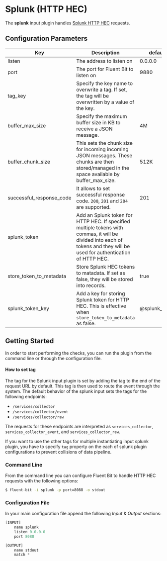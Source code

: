 # Splunk (HTTP HEC)

The **splunk** input plugin handles [Splunk HTTP HEC](https://docs.splunk.com/Documentation/Splunk/latest/Data/UsetheHTTPEventCollector) requests.

## Configuration Parameters

| **Key**                  | Description                                                                                                                                   | default |
|--------------------------|-----------------------------------------------------------------------------------------------------------------------------------------------|---------|
| listen                   | The address to listen on                                                                                                                      | 0.0.0.0 |
| port                     | The port for Fluent Bit to listen on                                                                                                          | 9880    |
| tag_key                  | Specify the key name to overwrite a tag. If set, the tag will be overwritten by a value of the key.                                           |         |
| buffer_max_size          | Specify the maximum buffer size in KB to receive a JSON message.                                                                              | 4M      |
| buffer_chunk_size        | This sets the chunk size for incoming incoming JSON messages. These chunks are then stored/managed in the space available by buffer_max_size. | 512K    |
| successful_response_code | It allows to set successful response code. `200`, `201` and `204` are supported.                                                              | 201     |
| splunk\_token           | Add an Splunk token for HTTP HEC. If specified multiple tokens with commas, it will be divided into each of tokens and they will be used for authentication of HTTP HEC. |         |
| store\_token\_to\_metadata | Store Splunk HEC tokens to matadata. If set as false, they will be stored into records.                                                     | true    |
| splunk\_token\_key       | Add a key for storing Splunk token for HTTP HEC. This is effective when `store_token_to_metadata` as false.                                   | @splunk_token |

## Getting Started

In order to start performing the checks, you can run the plugin from the command line or through the configuration file.

#### How to set tag

The tag for the Splunk input plugin is set by adding the tag to the end of the request URL by default.
This tag is then used to route the event through the system.
The default behavior of the splunk input sets the tags for the following endpoints:

* `/services/collector`
* `/services/collector/event`
* `/services/collector/raw`

The requests for these endpoints are interpreted as `services_collector`, `services_collector_event`, and `services_collector_raw`.

If you want to use the other tags for multiple instantiating input splunk plugin, you have to specify `tag` property on the each of splunk plugin configurations to prevent collisions of data pipeline.

### Command Line

From the command line you can configure Fluent Bit to handle HTTP HEC requests with the following options:

```bash
$ fluent-bit -i splunk -p port=8088 -o stdout
```

### Configuration File

In your main configuration file append the following _Input_ & _Output_ sections:

```python
[INPUT]
    name splunk
    listen 0.0.0.0
    port 8088

[OUTPUT]
    name stdout
    match *
```

